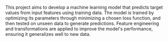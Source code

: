 This project aims to develop a machine learning model that predicts target values from input features using training data. The model is trained by optimizing its parameters through minimizing a chosen loss function, and then tested on unseen data to generate predictions. Feature engineering and transformations are applied to improve the model's performance, ensuring it generalizes well to new data.
